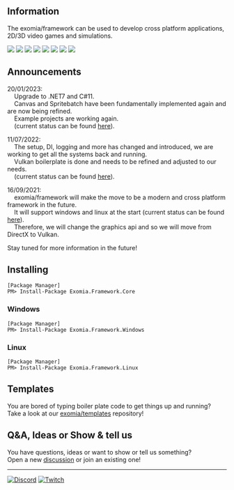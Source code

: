 ## Information

The exomia/framework can be used to develop cross platform applications, 2D/3D video games and simulations.

![](https://img.shields.io/github/issues-pr/exomia/framework.svg)
![](https://img.shields.io/github/issues/exomia/framework.svg)
![](https://img.shields.io/github/last-commit/exomia/framework.svg)
![](https://img.shields.io/github/contributors/exomia/framework.svg)
![](https://img.shields.io/github/commit-activity/y/exomia/framework.svg)
![](https://img.shields.io/github/languages/top/exomia/framework.svg)
![](https://img.shields.io/github/languages/count/exomia/framework.svg)
![](https://img.shields.io/github/license/exomia/framework.svg)

## Announcements

20/01/2023:  
&nbsp;&nbsp;&nbsp;&nbsp;Upgrade to .NET7 and C#11.  
&nbsp;&nbsp;&nbsp;&nbsp;Canvas and Spritebatch have been fundamentally implemented again and are now being refined.  
&nbsp;&nbsp;&nbsp;&nbsp;Example projects are working again.  
&nbsp;&nbsp;&nbsp;&nbsp;(current status can be found [here](https://github.com/exomia/framework/tree/feature/linux)).  

11/07/2022:  
&nbsp;&nbsp;&nbsp;&nbsp;The setup, DI, logging and more has changed and introduced, we are working to get all the systems back and running.  
&nbsp;&nbsp;&nbsp;&nbsp;Vulkan boilerplate is done and needs to be refined and adjusted to our needs.  
&nbsp;&nbsp;&nbsp;&nbsp;(current status can be found [here](https://github.com/exomia/framework/tree/feature/linux)).  

16/09/2021:  
&nbsp;&nbsp;&nbsp;&nbsp;exomia/framework will make the move to be a modern and cross platform framework in the future.  
&nbsp;&nbsp;&nbsp;&nbsp;It will support windows and linux at the start (current status can be found [here](https://github.com/exomia/framework/tree/feature/linux)).  
&nbsp;&nbsp;&nbsp;&nbsp;Therefore, we will change the graphics api and so we will move from DirectX to Vulkan.  

Stay tuned for more information in the future!

## Installing

```shell
[Package Manager]
PM> Install-Package Exomia.Framework.Core
```

### Windows

```shell
[Package Manager]
PM> Install-Package Exomia.Framework.Windows
```

### Linux

```shell
[Package Manager]
PM> Install-Package Exomia.Framework.Linux
```

## Templates

You are bored of typing boiler plate code to get things up and running?  
Take a look at our [exomia/templates](https://github.com/exomia/templates) repository!

## Q&A, Ideas or Show & tell us

You have questions, ideas or want to show or tell us something?  
Open a new [discussion](https://github.com/exomia/framework/discussions) or join an existing one!
  
---
[![Discord](https://img.shields.io/discord/427640639732187136.svg?label=&logo=discord&logoColor=ffffff&color=7389D8&labelColor=6A7EC2)](https://discord.com/invite/ZFJXe6f)
[![Twitch](https://img.shields.io/twitch/status/exomia.svg?label=&logo=twitch&logoColor=ffffff&color=7389D8&labelColor=6A7EC2)](https://www.twitch.tv/exomia/about)